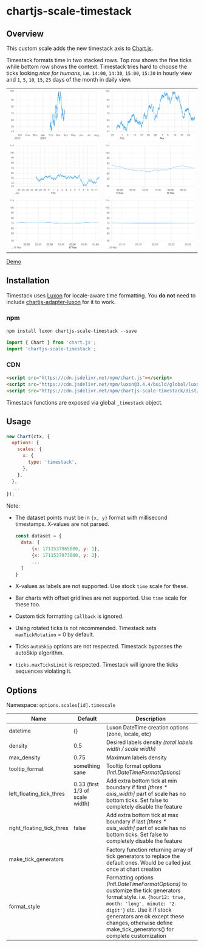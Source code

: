 # chartjs-scale-timestack

## Overview

This custom scale adds the new timestack axis to [Chart.js](https://www.chartjs.org).

Timestack formats time in two stacked rows. Top row shows the fine ticks while bottom row
shows the context.
Timestack tries hard to choose the ticks looking _nice for humans_, i.e. `14:00`, `14:30`, `15:00`, `15:30` in hourly view and `1`, `5`, `10`, `15`, `25` days of the month in daily view.

|                      |                      |
| -------------------- | -------------------- |
| ![](images/cap2.png) | ![](images/cap1.png) |
| ![](images/cap3.png) | ![](images/cap4.png) |
| ![](images/cap5.png) | ![](images/cap6.png) |

[Demo](https://raw.githubusercontent.com/jkmnt/chartjs-scale-timestack/main/demo/index.html)

## Installation

Timestack uses [Luxon](https://moment.github.io/luxon/) for locale-aware time formatting.
You **do not** need to include [chartjs-adapter-luxon](https://github.com/chartjs/chartjs-adapter-luxon) for it to work.

### npm

```
npm install luxon chartjs-scale-timestack --save
```

```javascript
import { Chart } from 'chart.js';
import 'chartjs-scale-timestack';
```

### CDN

```html
<script src="https://cdn.jsdelivr.net/npm/chart.js"></script>
<script src="https://cdn.jsdelivr.net/npm/luxon@3.4.4/build/global/luxon.min.js"></script>
<script src="https://cdn.jsdelivr.net/npm/chartjs-scale-timestack/dist/chartjs-scale-timestack.min.js"></script>
```

Timestack functions are exposed via global `_timestack` object.

## Usage

```javascript
new Chart(ctx, {
  options: {
    scales: {
      x: {
        type: 'timestack',
      },
    },
  },
  ...
});
```

Note:

- The dataset points must be in `{x, y}` format with millisecond timestamps. X-values are not parsed.

  ```javascript
  const dataset = {
    data: [
        {x: 1711537965000, y: 1},
        {x: 1711537973000, y: 2},
        ...
    ]
  }
  ```

- X-values as labels are not supported. Use stock `time` scale for these.
- Bar charts with offset gridlines are not supported. Use `time` scale for these too.
- Custom tick formatting `callback` is ignored.
- Using rotated ticks is not recommended. Timestack sets `maxTickRotation` = 0 by default.
- Ticks `autoSkip` options are not respected. Timestack bypasses the autoSkip algorithm.
- `ticks.maxTicksLimit` is respected. Timestack will ignore the ticks sequences violating it.

## Options

Namespace: `options.scales[id].timescale`

| Name                      | Default                         | Description                                                                                                                                                                                                                                                                           |
| ------------------------- | ------------------------------- | ------------------------------------------------------------------------------------------------------------------------------------------------------------------------------------------------------------------------------------------------------------------------------------- |
| datetime                  | {}                              | Luxon DateTime creation options (zone, locale, etc)                                                                                                                                                                                                                                   |
| density                   | 0.5                             | Desired labels density _(total labels width / scale width)_                                                                                                                                                                                                                           |
| max_density               | 0.75                            | Maximum labels density                                                                                                                                                                                                                                                                |
| tooltip_format            | something sane                  | Tooltip format options _(Intl.DateTimeFormatOptions)_                                                                                                                                                                                                                                 |
| left_floating_tick_thres  | 0.33 (first 1/3 of scale width) | Add extra bottom tick at min boundary if first _[thres * axis_width]_ part of scale has no bottom ticks. Set false to completely disable the feature                                                                                                                                  |
| right_floating_tick_thres | false                           | Add extra bottom tick at max boundary if last _[thres * axis_width]_ part of scale has no bottom ticks. Set false to completely disable the feature                                                                                                                                   |
| make_tick_generators      |                                 | Factory function returning array of tick generators to replace the default ones. Would be called just once at chart creation                                                                                                                                                          |
| format_style              |                                 | Formatting options _(Intl.DateTimeFormatOptions)_ to customize the tick generators format style. i.e. `{hour12: true, month: 'long', minute: '2-digit'}` etc. Use it if stock generators are ok except these changes, otherwise define make_tick_generators() for complete customization |
